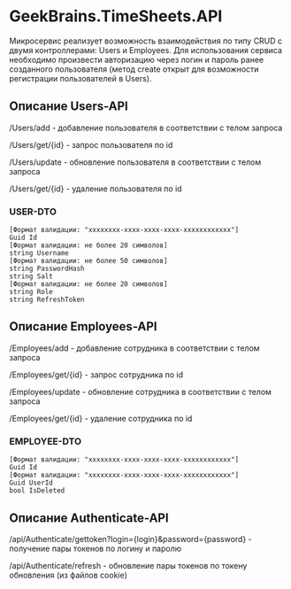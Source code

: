 # GeekBrains.TimeSheets.API
Микросервис реализует возможность взаимодействия по типу CRUD с двумя контроллерами: Users и Employees. Для использования сервиса необходимо произвести авторизацию через логин и пароль ранее созданного пользователя (метод create открыт для возможности регистрации пользователей в Users).

## Описание Users-API
/Users/add - добавление пользователя в соответствии с телом запроса

/Users/get/{id} - запрос пользователя по id

/Users/update - обновление пользователя в соответствии с телом запроса

/Users/get/{id} - удаление пользователя по id

### USER-DTO
```
[Формат валидации: "xxxxxxxx-xxxx-xxxx-xxxx-xxxxxxxxxxxx"]
Guid Id
[Формат валидации: не более 20 символов]
string Username
[Формат валидации: не более 50 символов]
string PasswordHash
string Salt
[Формат валидации: не более 20 символов]
string Role
string RefreshToken
```

## Описание Employees-API
/Employees/add - добавление сотрудника в соответствии с телом запроса

/Employees/get/{id} - запрос сотрудника по id

/Employees/update - обновление сотрудника в соответствии с телом запроса

/Employees/get/{id} - удаление сотрудника по id

### EMPLOYEE-DTO
```
[Формат валидации: "xxxxxxxx-xxxx-xxxx-xxxx-xxxxxxxxxxxx"]
Guid Id
[Формат валидации: "xxxxxxxx-xxxx-xxxx-xxxx-xxxxxxxxxxxx"]
Guid UserId
bool IsDeleted
```

## Описание Authenticate-API
/api/Authenticate/gettoken?login={login}&password={password} - получение пары токенов по логину и паролю

/api/Authenticate/refresh - обновление пары токенов по токену обновления (из файлов cookie)
